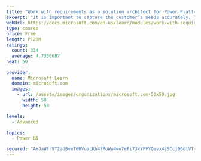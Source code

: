 ```yaml
---
title: "Work with requirements as a solution architect for Power Platform and Dynamics 365"
excerpt: "It is important to capture the customer’s needs accurately. This module explains how to capture requirements and identify functional and non-functional items."
webUrl: https://docs.microsoft.com/en-us/learn/modules/work-with-requirements/
type: course
price: Free
length: PT23M
ratings:
  count: 314
  average: 4.7356687
heat: 50

provider:
  name: Microsoft Learn
  domain: microsoft.com
  images:
    - url: /assets/images/organizations/microsoft.com-50x50.jpg
      width: 50
      height: 50

levels:
  - Advanced

topics:
  - Power BI

secured: "A+JaWfr9T2zd8veT6DVuacKh47PoWw4wo7eFi73xYFFYQevx4jSCcj96dtVTyqZ3rbP4N99xK0IF2OiaOM4az2TqnktE0ZBfVdZD8YTbtUbvY9Fofhigwym75pjBvkzW3nAp2oRo7nYL8sb1N606fniEtqG/ZlPh8QSiBRs4+oBjLtr3bE/YIjE6sZtzflS99LVV9hUAlU+zR9eH1HN1obCgLe1uJTY8Sst1r/xsy+VTwTEuwxCnl/KegWmRLlgCLQb17rZsyloQsu6l/WV6UtT4EbNxOuIjXi+i/WUyUWGOA91VDxPvlUfogX3hELxBknpDLwmkBgbcbWMssbh31ZxYyRf+lnYgGprOWfq/jwJxGx0IaYPcsWm+1J5JgiqdrvlowHA8KDkQdnn+4BfnRBO79tam19QtmSaVsETxGN0=;P6XCc+TS4/oj7NtrR14fzA=="
---
```


